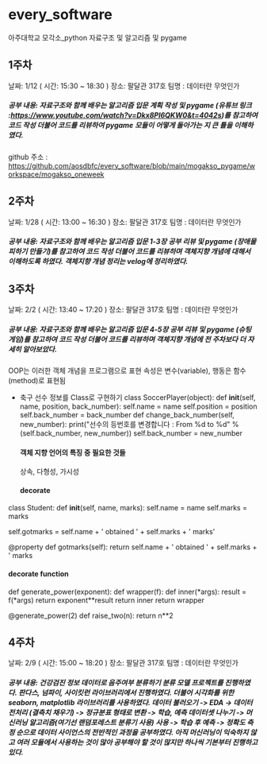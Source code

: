 # every_software
아주대학교 모각소_python 자료구조 및 알고리즘 및 pygame

## 1주차 
날짜: 1/12 ( 시간: 15:30 ~ 18:30 ) 
장소: 팔달관 317호
팀명 : 데이터란 무엇인가

##### 공부 내용: 자료구조와 함께 배우는 알고리즘 입문 계획 작성 및 pygame (유튜브 링크 :https://www.youtube.com/watch?v=Dkx8Pl6QKW0&t=4042s)를 참고하여 코드 작성 더불어 코드를 리뷰하여 pygame 모듈이 어떻게 돌아가는 지 큰 틀을 이해하였다. 

github 주소 : https://github.com/aosdbfc/every_software/blob/main/mogakso_pygame/workspace/mogakso_oneweek


## 2주차 
날짜: 1/28 ( 시간: 13:00 ~ 16:30 ) 
장소: 팔달관 317호
팀명 : 데이터란 무엇인가

##### 공부 내용: 자료구조와 함께 배우는 알고리즘 입문 1-3장 공부 리뷰 및 pygame (장애물 피하기 만들기)를 참고하여 코드 작성 더불어 코드를 리뷰하며 객체지향 개념에 대해서 이해하도록 하였다. 객체지향 개념 정리는 velog에 정리하였다. 


## 3주차 
날짜: 2/2 ( 시간: 13:40 ~ 17:20 ) 
장소: 팔달관 317호
팀명 : 데이터란 무엇인가

##### 공부 내용: 자료구조와 함께 배우는 알고리즘 입문 4-5장 공부 리뷰 및 pygame (슈팅 게임)를 참고하여 코드 작성 더불어 코드를 리뷰하며 객체지향 개념에 전 주차보다 더 자세히 알아보았다.
OOP는 이러한 객체 개념을 프로그램으로 표현
속성은 변수(variable), 행동은 함수(method)로 표현됨

- 축구 선수 정보를 Class로 구현하기
class SoccerPlayer(object):
    def __init__(self, name, position, back_number):
        self.name = name
        self.position = position
        self.back_number = back_number
    def change_back_number(self, new_number):
    print("선수의 등번호를 변경합니다 : From %d to %d" %(self.back_number, new_number))
    self.back_number = new_number
   
   #### 객체 지향 언어의 특징 중 필요한 것들
   상속, 다형성, 가시성
   
   #### decorate
class Student:
    def __init__(self, name, marks):
        self.name = name
        self.marks = marks
        
self.gotmarks = self.name + ' obtained ' + self.marks + ' marks'

@property
def gotmarks(self):
return self.name + ' obtained ' + self.marks + ' marks

#### decorate function
def generate_power(exponent):
    def wrapper(f):
        def inner(*args):
            result = f(*args)
            return exponent**result
        return inner
    return wrapper
    
@generate_power(2)
def raise_two(n):
    return n**2



## 4주차 
날짜: 2/9 ( 시간: 15:00 ~ 18:20 ) 
장소: 팔달관 317호
팀명 : 데이터란 무엇인가

##### 공부 내용:  건강검진 정보 데이터로 음주여부 분류하기 분류 모델 프로젝트를 진행하였다. 판다스, 넘파이, 사이킷런 라이브러리에서 진행하였다. 더불어 시각화를 위한 seaborn, matplotlib 라이브러리를 사용하였다. 데이터 불러오기 -> EDA -> 데이터 전처리 (결측치 채우기) -> 정규분표 형태로 변환 -> 학습, 예측 데이터셋 나누기 -> 머신러닝 알고리즘(여기선 랜덤포레스트 분류기 사용) 사용 -> 학습 후 예측 -> 정확도 측정 순으로 데이터 사이언스의 전반적인 과정을 공부하였다. 아직 머신러닝이 익숙하지 않고 여러 모듈에서 사용하는 것이 많아 공부해야 할 것이 많지만 하나씩 기본부터 진행하고 있다. 
